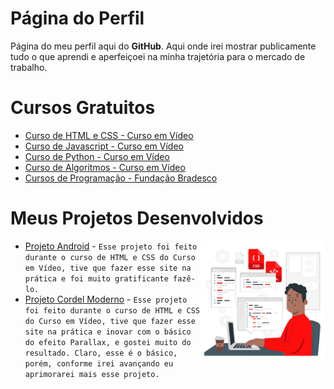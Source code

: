 # Página do Perfil
 Página do meu perfil aqui do **GitHub**. Aqui onde irei mostrar publicamente tudo o que aprendi e aperfeiçoei na minha trajetória para o mercado de trabalho.

# Cursos Gratuitos

 - [Curso de HTML e CSS - Curso em Vídeo](https://www.cursoemvideo.com/curso/html5-css3-modulo1/)
 - [Curso de Javascript - Curso em Vídeo](https://www.cursoemvideo.com/curso/javascript/)
 - [Curso de Python - Curso em Vídeo](https://www.cursoemvideo.com/curso/python-3-mundo-1/)
 - [Curso de Algoritmos - Curso em Vídeo](https://www.cursoemvideo.com/curso/curso-de-algoritmo/)
 - [Cursos de Programação - Fundação Bradesco](https://www.ev.org.br/areas-de-interesse/programacao)

# Meus Projetos Desenvolvidos

 <img align="right" src="/images/programador.png" width="200px">

 - [Projeto Android](https://smokesmk.github.io/repositorio-de-html-css/ex021/desafio.html) - `Esse projeto foi feito durante o curso de HTML e CSS do Curso em Vídeo, tive que fazer esse site na prática e foi muito gratificante fazê-lo.`
 - [Projeto Cordel Moderno](https://smokesmk.github.io/repositorio-de-html-css/ex022/pacote-d012/index.html) - `Esse projeto foi feito durante o curso de HTML e CSS do Curso em Vídeo, tive que fazer esse site na prática e inovar com o básico do efeito Parallax, e gostei muito do resultado. Claro, esse é o básico, porém, conforme irei avançando eu aprimorarei mais esse projeto.`
